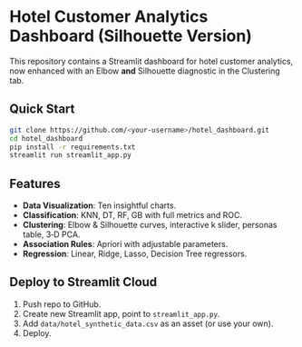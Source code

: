 
# Hotel Customer Analytics Dashboard (Silhouette Version)

This repository contains a Streamlit dashboard for hotel customer analytics, now enhanced with an Elbow **and** Silhouette diagnostic in the Clustering tab.

## Quick Start

```bash
git clone https://github.com/<your-username>/hotel_dashboard.git
cd hotel_dashboard
pip install -r requirements.txt
streamlit run streamlit_app.py
```

## Features
- **Data Visualization**: Ten insightful charts.
- **Classification**: KNN, DT, RF, GB with full metrics and ROC.
- **Clustering**: Elbow & Silhouette curves, interactive k slider, personas table, 3‑D PCA.
- **Association Rules**: Apriori with adjustable parameters.
- **Regression**: Linear, Ridge, Lasso, Decision Tree regressors.

## Deploy to Streamlit Cloud
1. Push repo to GitHub.
2. Create new Streamlit app, point to `streamlit_app.py`.
3. Add `data/hotel_synthetic_data.csv` as an asset (or use your own).
4. Deploy.
